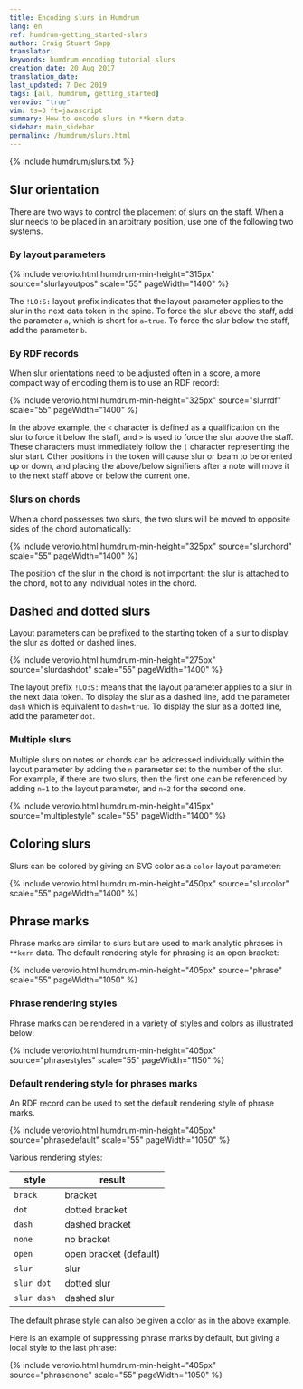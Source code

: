 ```yaml
---
title: Encoding slurs in Humdrum
lang: en
ref: humdrum-getting_started-slurs
author: Craig Stuart Sapp
translator: 
keywords: humdrum encoding tutorial slurs
creation_date: 20 Aug 2017
translation_date: 
last_updated: 7 Dec 2019
tags: [all, humdrum, getting_started]
verovio: "true"
vim: ts=3 ft=javascript
summary: How to encode slurs in **kern data.
sidebar: main_sidebar
permalink: /humdrum/slurs.html
---
```


{% include humdrum/slurs.txt %}


## Slur orientation ##

There are two ways to control the placement of slurs on the staff.  When
a slur needs to be placed in an arbitrary position, use one of the following
two systems.

### By layout parameters ###


{% include verovio.html
	humdrum-min-height="315px"
	source="slurlayoutpos"
	scale="55"
	pageWidth="1400"
%}
<script type="application/x-humdrum" id="slurlayoutpos">
**kern
*M4/4
=1
(4c
4d)
!LO:S:a
(4e
4f)
=2
(4cc
4dd)
!LO:S:b
(4ee
4ff)
==
*-
</script>

The `!LO:S:` layout prefix indicates that the layout parameter applies
to the slur in the next data token in the spine.  To force the slur above
the staff, add the parameter `a`, which is short for `a=true`.  To force the
slur below the staff, add the parameter `b`.

### By RDF records ###

When slur orientations need to be adjusted often in a score, a more
compact way of encoding them is to use an RDF record:

{% include verovio.html
	humdrum-min-height="325px"
	source="slurrdf"
	scale="55"
	pageWidth="1400"
%}
<script type="application/x-humdrum" id="slurrdf">
**kern
*M4/4
=1
(4c
4d)
(>4e
4f)
=2
(4cc
4dd)
(<4ee
4ff)
==
*-
!!!RDF**kern: < = below
!!!RDF**kern: > = above
</script>

In the above example, the `<` character is defined as a qualification
on the slur to force it below the staff, and `>` is used to force
the slur above the staff.  These characters must immediately follow
the `(` character representing the slur start.  Other positions in
the token will cause slur or beam to be oriented up or down, and
placing the above/below signifiers after a note will move it to the
next staff above or below the current one.

### Slurs on chords ###

When a chord possesses two slurs, the two slurs will be moved to opposite
sides of the chord automatically:

{% include verovio.html
	humdrum-min-height="325px"
	source="slurchord"
	scale="55"
	pageWidth="1400"
%}
<script type="application/x-humdrum" id="slurchord">
**kern
*M4/4
=1
(2c 2e 2g
2d 2f 2a)
=2
((2c 2e 2g
2d 2f 2a))
=3
(2c 2e (2g
2d) 2f 2a)
=4
2c 2e 2g((
2d 2f 2a))
==
*-
</script>

The position of the slur in the chord is not important: the slur is attached
to the chord, not to any individual notes in the chord.


## Dashed and dotted slurs ##

Layout parameters can be prefixed to the starting token of a slur
to display the slur as dotted or dashed lines.


{% include verovio.html
	humdrum-min-height="275px"
	source="slurdashdot"
	scale="55"
	pageWidth="1400"
%}
<script type="application/x-humdrum" id="slurdashdot">
**kern
*M4/4
=1
!LO:S:dash
(4c
4d
4e
4f)
=2
!LO:S:dot
(4c
4d
4e
4f)
==
*-
</script>

The layout prefix `!LO:S:` means that the layout parameter applies
to a slur in the next data token.  To display the slur as a dashed
line, add the parameter `dash` which is equivalent to `dash=true`.
To display the slur as a dotted line, add the parameter `dot`.

### Multiple slurs ###

Multiple slurs on notes or chords can be addressed individually
within the layout parameter by adding the `n` parameter set to the
number of the slur.  For example, if there are two slurs, then the
first one can be referenced by adding `n=1` to the layout parameter,
and `n=2` for the second one.

{% include verovio.html
	humdrum-min-height="415px"
	source="multiplestyle"
	scale="55"
	pageWidth="1400"
%}
<script type="application/x-humdrum" id="multiplestyle">
**kern
*M4/4
=1
!LO:S:dash
((2c 2e
2f 2cc))
=2
!LO:S:dash:n=1
((2c 2e
2f 2cc))
=3
!LO:S:dash:n=2
((2c 2e
2f 2cc))
=4
!LO:S:dash:n=1
!LO:S:dot:n=2
((2c 2e
2f 2cc))
==
*-
</script>


## Coloring slurs ##

Slurs can be colored by giving an SVG color as a `color` layout parameter:

{% include verovio.html
	humdrum-min-height="450px"
	source="slurcolor"
	scale="55"
	pageWidth="1400"
%}
<script type="application/x-humdrum" id="slurcolor">
**kern
*M4/4
=1
!LO:S:color=hotpink
(4c
4d
4e
4f)
=2
!LO:S:dot
!LO:S:a
!LO:S:color=#00ff00
(4c
4d
4e
4f)
=2
!LO:S:n=1:dot:color=violet
!LO:S:n=2:dash:color=dodgerblue
((2c 2g
2d 2b))
==
*-
</script>


## Phrase marks ##

Phrase marks are similar to slurs but are used to mark analytic phrases
in `**kern` data.  The default rendering style for phrasing is an open bracket:


{% include verovio.html
	humdrum-min-height="405px"
	source="phrase"
	scale="55"
	pageWidth="1050"
%}
<script type="application/x-humdrum" id="phrase">
**kern
*M2/4
*k[b-]
*F:
{8.r
16ccL
8.ccJ
16cc
=1
4cc
4dd
=2
8.g}L
{16aJ
8.b-L
16ddJ
=3
4dd
4cc
=4
8.a}L
{16ccJ
8.ccL
16ffJ
=5
4ff
8.eeL
16ddJ
=6
4ee
4dd
=7
4cc
4r}
==
*-
</script>


### Phrase rendering styles ###

Phrase marks can be rendered in a variety of styles and colors as illustrated
below:


{% include verovio.html
	humdrum-min-height="405px"
	source="phrasestyles"
	scale="55"
	pageWidth="1150"
%}
<script type="application/x-humdrum" id="phrasestyles">
**kern
=1
!!LO:TX:b:t=bracket styles
{4c
4d
4e
4f}
=2
!LO:P:brack
{4c
4d
4e
4f}
=3
!LO:P:dot
{4c
4d
4e
4f}
=4
!LO:P:dash
{4c
4d
4e
4f}
=5
!LO:P:open
{4c
4d
4e
4f}
=6||
!!LO:TX:b:t=slur styles
!LO:P:slur
{4c
4d
4e
4f}
=7
!LO:P:slur:dot
{4c
4d
4e
4f}
=8
!LO:P:slur:dash
{4c
4d
4e
4f}
=9||
!!LO:TX:b:t=coloring
!LO:P:slur:dash:color=dodgerblue
{4c
!LO:P:dot:color=red
{4d
4e}
4f}
=10
!LO:P:dash:color=dodgerblue
{4c
!LO:P:dot:color=red
&{4d
4e}
4f&}
=11||
!!LO:TX:b:t=invisible
{y4c
4d
4e
4f}
=12
!LO:P:none
{4c
4d
4e
4f}
==
*-
</script>


### Default rendering style for phrases marks ###

An RDF record can be used to set the default rendering style of phrase marks.


{% include verovio.html
	humdrum-min-height="405px"
	source="phrasedefault"
	scale="55"
	pageWidth="1050"
%}
<script type="application/x-humdrum" id="phrasedefault">
**kern
*M2/4
*k[b-]
*F:
{8.r
16ccL
8.ccJ
16cc
=1
4cc
4dd
=2
8.g}L
{16aJ
8.b-L
16ddJ
=3
4dd
4cc
=4
8.a}L
{16ccJ
8.ccL
16ffJ
=5
4ff
8.eeL
16ddJ
=6
4ee
4dd
=7
4cc
4r}
==
*-
!!!RDF**kern: { = phrase, brack color=orange
</script>

Various rendering styles:

| style | result |
|-------|--------|
| `brack` | bracket |
| `dot` | dotted bracket |
| `dash` | dashed bracket |
| `none` | no bracket |
| `open` | open bracket (default) |
| `slur` | slur |
| `slur dot` | dotted slur |
| `slur dash` | dashed slur |

The default phrase style can also be given a color as in the above example.


Here is an example of suppressing phrase marks by default, but giving a local
style to the last phrase:


{% include verovio.html
	humdrum-min-height="405px"
	source="phrasenone"
	scale="55"
	pageWidth="1050"
%}
<script type="application/x-humdrum" id="phrasenone">
**kern
*M2/4
*k[b-]
*F:
{8.r
16ccL
8.ccJ
16cc
=1
4cc
4dd
=2
8.g}L
{16aJ
8.b-L
16ddJ
=3
4dd
4cc
=4
8.a}L
!LO:P:dash:color=violet
{16ccJ
8.ccL
16ffJ
=5
4ff
8.eeL
16ddJ
=6
4ee
4dd
=7
4cc
4r}
==
*-
!!!RDF**kern: { = phrase, none
</script>



